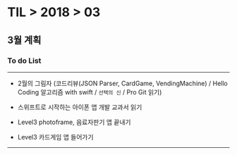 # TIL > 2018 > 03

## 3월 계획


### To do List

---

- 2월의 그림자 (코드리뷰(JSON Parser, CardGame, VendingMachine) / Hello Coding 알고리즘 with swift / `선택의 신` / Pro Git 읽기)

- 스위프트로 시작하는 아이폰 앱 개발 교과서 읽기

- Level3 photoframe, 음료자판기 앱 끝내기

- Level3 카드게임 앱 들어가기

---
